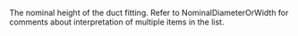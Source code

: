 ﻿The nominal height of the duct fitting. Refer to NominalDiameterOrWidth for comments about interpretation of multiple items in the list.